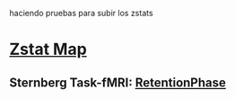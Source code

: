 


haciendo pruebas para subir los zstats

# <u>Zstat Map</u>

## Sternberg Task-fMRI: [RetentionPhase](https://htmlpreview.github.io/?https://github.com/alffajardo/TLE2023_fMRI/blob/main/index.html)
